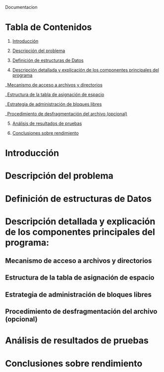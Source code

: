 Documentacion




# Tabla de Contenidos


1. [Introducción](#introducción)

2. [Descripción del problema](#descripción-del-problema)

3. [Definición de estructuras de Datos](#definición-de-estructuras-de-Datos)

4. [Descripción detallada y explicación de los componentes principales del programa](#descripción-detallada-y-explicación-de-los-componentes-principales-del-programa)

_[Mecanismo de acceso a archivos y directorios](#mecanismo-de-acceso-a-archivos-y-directorios)

_[Estructura de la tabla de asignación de espacio](#estructura-de-la-tabla-de-asignación-de-espacio)

_[Estrategia de administración de bloques libres](#estrategia-de-administración-de-bloques-libres)

_[Procedimiento de desfragmentación del archivo (opcional)](#procedimiento-de-desfragmentación-del-archivo-opcional)

5. [Análisis de resultados de pruebas](#análisis-de-resultados-de-pruebas)

6. [Conclusiones sobre rendimiento](#conclusiones-sobre-rendimiento)


# Introducción


# Descripción del problema


# Definición de estructuras de Datos

# Descripción detallada y explicación de los componentes principales del programa:

## Mecanismo de acceso a archivos y directorios
## Estructura de la tabla de asignación de espacio
## Estrategia de administración de bloques libres
## Procedimiento de desfragmentación del archivo (opcional)

# Análisis de resultados de pruebas

# Conclusiones sobre rendimiento